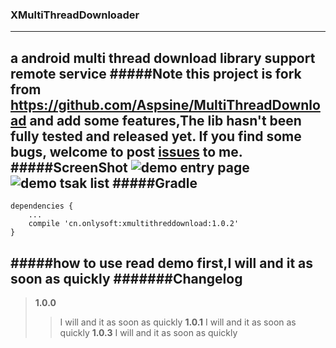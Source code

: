 ### XMultiThreadDownloader
------
a android multi thread download library support remote service
#####Note
this project is fork from <https://github.com/Aspsine/MultiThreadDownload> and add some features,The lib hasn't been fully tested and released yet. If you find some bugs, welcome to post [issues](https://github.com/onlysoft/XMultiThreadDownloader/issues) to me.
#####ScreenShot
![demo entry page](https://github.com/onlysoft/XMultiThreadDownloader/raw/master/art/screenshot01.png)
![demo tsak list](https://github.com/onlysoft/XMultiThreadDownloader/raw/master/art/screenshot02.png)
#####Gradle
----------
```
dependencies {
    ...
    compile 'cn.onlysoft:xmultithreddownload:1.0.2'
}
```
#####how to use
read demo first,I will and it as soon as quickly
#######Changelog
---------
> **1.0.0**
>>I will and it as soon as quickly
> **1.0.1**
>> I will and it as soon as quickly
> **1.0.3**
>>I will and it as soon as quickly
